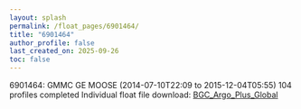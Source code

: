 ```yaml
---
layout: splash
permalink: /float_pages/6901464/
title: "6901464"
author_profile: false
last_created_on: 2025-09-26
toc: false
---
```

 
6901464: GMMC GE MOOSE (2014-07-10T22:09 to 2015-12-04T05:55)
104 profiles completed
Individual float file download: [BGC_Argo_Plus_Global](https://ftp.soest.hawaii.edu/bgc_argo_plus/Individual_Floats/outliers_removed/6901464_Sprof_processed.nc)

